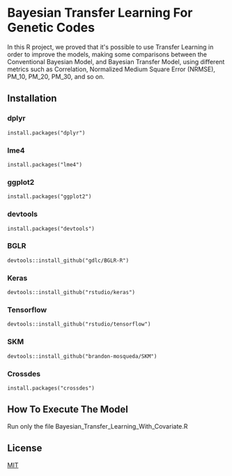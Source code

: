 
# Bayesian Transfer Learning For Genetic Codes

In this R project, we proved that it's possible to use Transfer Learning in order to improve the models, making some comparisons between the Conventional Bayesian Model, and Bayesian Transfer Model, using different metrics such as Correlation, Normalized Medium Square Error (NRMSE), PM_10, PM_20, PM_30, and so on.




## Installation

### dplyr
    install.packages("dplyr")

### lme4
    install.packages("lme4")

### ggplot2
    install.packages("ggplot2")

### devtools
    install.packages("devtools")

### BGLR
    devtools::install_github("gdlc/BGLR-R")

### Keras
    devtools::install_github("rstudio/keras")

### Tensorflow
    devtools::install_github("rstudio/tensorflow")

### SKM
    devtools::install_github("brandon-mosqueda/SKM")

### Crossdes
    install.packages("crossdes")



## How To Execute The Model

Run only the file
    Bayesian_Transfer_Learning_With_Covariate.R
## License

[MIT](https://choosealicense.com/licenses/mit/)